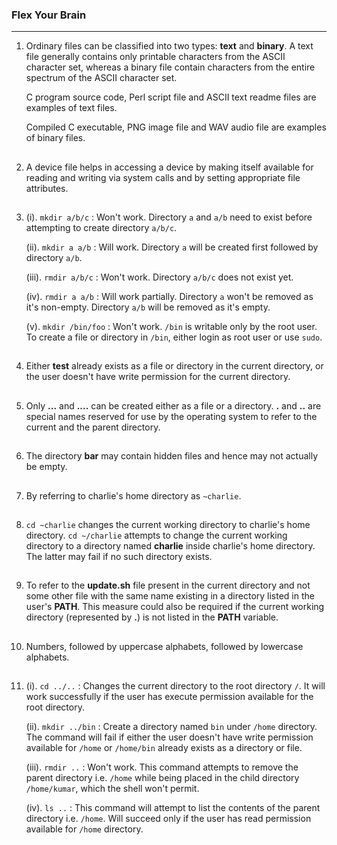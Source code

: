 ### Flex Your Brain

---

01. Ordinary files can be classified into two types: **text** and **binary**. A text file generally contains only printable characters from the ASCII character set, whereas a binary file contain characters from the entire spectrum of the ASCII character set.

    C program source code, Perl script file and ASCII text readme files are examples of text files.

    Compiled C executable, PNG image file and WAV audio file are examples of binary files.

##

02. A device file helps in accessing a device by making itself available for reading and writing via system calls and by setting appropriate file attributes.

##

03. (i). `mkdir a/b/c` : Won't work. Directory `a` and `a/b` need to exist before attempting to create directory `a/b/c`.

    (ii). `mkdir a a/b` : Will work. Directory `a` will be created first followed by directory `a/b`.

    (iii). `rmdir a/b/c` : Won't work. Directory `a/b/c` does not exist yet.

    (iv). `rmdir a a/b` : Will work partially. Directory `a` won't be removed as it's non-empty. Directory `a/b` will be removed as it's empty.

    (v). `mkdir /bin/foo` : Won't work. `/bin` is writable only by the root user. To create a file or directory in `/bin`, either login as root user or use `sudo`.

##

04. Either **test** already exists as a file or directory in the current directory, or the user doesn't have write permission for the current directory.

##

05. Only **...** and **....** can be created either as a file or a directory. **.** and **..** are special names reserved for use by the operating system to refer to the current and the parent directory.

##

06. The directory **bar** may contain hidden files and hence may not actually be empty.

##

07. By referring to charlie's home directory as `~charlie`.

##

08. `cd ~charlie` changes the current working directory to charlie's home directory. `cd ~/charlie` attempts to change the current working directory to a directory named **charlie** inside charlie's home directory. The latter may fail if no such directory exists.

##

09. To refer to the **update.sh** file present in the current directory and not some other file with the same name existing in a directory listed in the user's **PATH**. This measure could also be required if the current working directory (represented by **.**) is not listed in the **PATH** variable.

##

10. Numbers, followed by uppercase alphabets, followed by lowercase alphabets.

##

11. (i). `cd ../..` : Changes the current directory to the root directory `/`. It will work successfully if the user has execute permission available for the root directory.

    (ii). `mkdir ../bin` : Create a directory named `bin` under `/home` directory. The command will fail if either the user doesn't have write permission available for `/home` or `/home/bin` already exists as a directory or file.

    (iii). `rmdir ..` : Won't work. This command attempts to remove the parent directory i.e. `/home` while being placed in the child directory `/home/kumar`, which the shell won't permit.

    (iv). `ls ..` : This command will attempt to list the contents of the parent directory i.e. `/home`. Will succeed only if the user has read permission available for `/home` directory.

##
